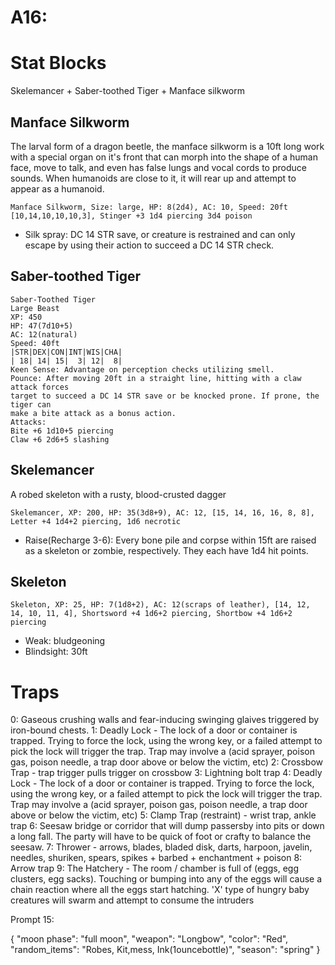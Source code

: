 # A16:
# Stat Blocks
Skelemancer + Saber-toothed Tiger + Manface silkworm


## Manface Silkworm
The larval form of a dragon beetle, the manface silkworm is a 10ft long work with a special organ on it's front that can morph into the shape of a human face, move to talk, and even has false lungs and vocal cords to produce sounds. When humanoids are close to it, it will rear up and attempt to appear as a humanoid.

`Manface Silkworm, Size: large, HP: 8(2d4), AC: 10, Speed: 20ft [10,14,10,10,10,3], Stinger +3 1d4 piercing 3d4 poison`
- Silk spray: DC 14 STR save, or creature is restrained and can only escape by using their action to succeed a DC 14 STR check.

## Saber-toothed Tiger
```
Saber-Toothed Tiger
Large Beast
XP: 450
HP: 47(7d10+5)
AC: 12(natural)
Speed: 40ft
|STR|DEX|CON|INT|WIS|CHA|
| 18| 14| 15|  3| 12|  8|
Keen Sense: Advantage on perception checks utilizing smell.
Pounce: After moving 20ft in a straight line, hitting with a claw attack forces
target to succeed a DC 14 STR save or be knocked prone. If prone, the tiger can
make a bite attack as a bonus action.
Attacks:
Bite +6 1d10+5 piercing
Claw +6 2d6+5 slashing
```

## Skelemancer
A robed skeleton with a rusty, blood-crusted dagger

`Skelemancer, XP: 200, HP: 35(3d8+9), AC: 12, [15, 14, 16, 16, 8, 8], Letter +4 1d4+2 piercing, 1d6 necrotic`
- Raise(Recharge 3-6): Every bone pile and corpse within 15ft are raised as a skeleton or zombie, respectively. They each have 1d4 hit points.

## Skeleton
`Skeleton, XP: 25, HP: 7(1d8+2), AC: 12(scraps of leather), [14, 12, 14, 10, 11, 4], Shortsword +4 1d6+2 piercing, Shortbow +4 1d6+2 piercing`
- Weak: bludgeoning
- Blindsight: 30ft

# Traps
0: Gaseous crushing walls and fear-inducing swinging glaives triggered by iron-bound chests.
1: Deadly Lock - The lock of a door or container is trapped. Trying to force the lock, using the wrong key, or a failed attempt to pick the lock will trigger the trap. Trap may involve a (acid sprayer, poison gas, poison needle, a trap door above or below the victim, etc)
2: Crossbow Trap - trap trigger pulls trigger on crossbow
3: Lightning bolt trap
4:  Deadly Lock - The lock of a door or container is trapped. Trying to force the lock, using the wrong key, or a failed attempt to pick the lock will trigger the trap. Trap may involve a (acid sprayer, poison gas, poison needle, a trap door above or below the victim, etc)
5: Clamp Trap (restraint) - wrist trap, ankle trap
6:  Seesaw bridge or corridor that will dump passersby into pits or down a long fall. The party will have to be quick of foot or crafty to balance the seesaw.
7: Thrower - arrows, blades, bladed disk, darts, harpoon, javelin, needles, shuriken, spears, spikes + barbed + enchantment + poison
8: Arrow trap
9:  The Hatchery - The room / chamber is full of (eggs, egg clusters, egg sacks). Touching or bumping into any of the eggs will cause a chain reaction where all the eggs start hatching. 'X' type of hungry baby creatures will swarm and attempt to consume the intruders

Prompt 15:

{
    "moon phase": "full moon",
    "weapon": "Longbow",
    "color": "Red",
    "random_items": "Robes, Kit,mess, Ink(1ouncebottle)",
    "season": "spring"
}